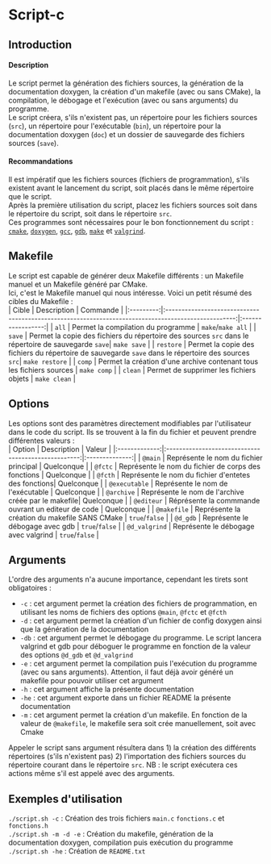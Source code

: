 # Script-c
## Introduction
#### Description
Le script permet la génération des fichiers sources, la génération de la documentation doxygen, la création d'un makefile (avec ou sans CMake), la compilation, le débogage et l'exécution (avec ou sans arguments) du programme.  
Le script créera, s'ils n'existent pas, un répertoire pour les fichiers sources (`src`), un répertoire pour l'exécutable (`bin`), un répertoire pour la documentation doxygen (`doc`) et un dossier de sauvegarde des fichiers sources (`save`).
#### Recommandations
Il est impératif que les fichiers sources (fichiers de programmation), s'ils existent avant le lancement du script, soit placés dans le même répertoire que le script.  
Après la première utilisation du script, placez les fichiers sources soit dans le répertoire du script, soit dans le répertoire `src`.   
Ces programmes sont nécessaires pour le bon fonctionnement du script : [`cmake`](https://cmake.org/download/), [`doxygen`](https://www.doxygen.nl/download.html), [`gcc`](https://gcc.gnu.org/install/index.html), [`gdb`](https://www.sourceware.org/gdb/download/), [`make`](https://www.gnu.org/software/make/#download) et [`valgrind`](https://valgrind.org/downloads/?src=www.discoversdk.com).  

## Makefile
Le script est capable de générer deux Makefile différents : un Makefile manuel et un Makefile généré par CMake.  
Ici, c'est le Makefile manuel qui nous intéresse. Voici un petit résumé des cibles du Makefile :  
|   Cible   |                                             Description                                             |     Commande      |
|:---------:|:---------------------------------------------------------------------------------------------------:|:-----------------:|
| `all`     | Permet la compilation du programme                                                                  | `make`/`make all` |
| `save`    | Permet la copie des fichiers du répertoire des sources `src` dans le répertoire de sauvegarde `save`| `make save`       |
| `restore` | Permet la copie des fichiers du répertoire de sauvegarde `save` dans le répertoire des sources `src`| `make restore`    |
| `comp`    | Permet la création d'une archive contenant tous les fichiers sources                                | `make comp`       |
| `clean`   | Permet de supprimer les fichiers objets                                                             | `make clean`      |

## Options
Les options sont des paramètres directement modifiables par l'utilisateur dans le code du script. Ils se trouvent à la fin du fichier et peuvent prendre différentes valeurs :  
|    Option     |                     Description                     |     Valeur     |
|:-------------:|:---------------------------------------------------:|:--------------:|
| `@main`       | Représente le nom du fichier principal              | Quelconque     |
| `@fctc`       | Représente le nom du fichier de corps des fonctions | Quelconque     |
| `@fcth`       | Représente le nom du fichier d'entetes des fonctions| Quelconque     |
| `@executable` | Représente le nom de l'exécutable                   | Quelconque     |
| `@archive`    | Représente le nom de l'archive créée par le makefile| Quelconque     |
| `@editeur`    | Réprésente la commmande ouvrant un editeur de code  | Quelconque     |
| `@makefile`   | Représente la création du makefile SANS CMake       | `true`/`false` |
| `@d_gdb`      | Représente le débogage avec gdb                     | `true`/`false` |
| `@d_valgrind` | Représente le débogage avec valgrind                | `true`/`false` |

## Arguments
L'ordre des arguments n'a aucune importance, cependant les tirets sont obligatoires :  
* `-c` : cet argument permet la création des fichiers de programmation, en utilisant les noms de fichiers des options `@main`, `@fctc` et `@fcth`  
* `-d` : cet argument permet la création d'un fichier de config doxygen ainsi que la génération de la documentation  
* `-db` : cet argument permet le débogage du programme. Le script lancera valgrind et gdb pour déboguer le programme en fonction de la valeur des options `@d_gdb` et `@d_valgrind`  
* `-e` : cet argument permet la compilation puis l'exécution du programme (avec ou sans arguments). Attention, il faut déjà avoir généré un makefile pour pouvoir utiliser cet argument  
* `-h` : cet argument affiche la présente documentation  
* `-he` : cet argument exporte dans un fichier README la présente documentation  
* `-m` : cet argument permet la création d'un makefile. En fonction de la valeur de `@makefile`, le makefile sera soit crée manuellement, soit avec Cmake  

Appeler le script sans argument résultera dans 1) la création des différents répertoires (s'ils n'existent pas) 2) l'importation des fichiers sources du répertoire courant dans le répertoire `src`. NB : le script exécutera ces actions même s'il est appelé avec des arguments.  

## Exemples d'utilisation  
`./script.sh -c`         : Création des trois fichiers `main.c` `fonctions.c` et `fonctions.h`  
`./script.sh -m -d -e`   : Création du makefile, génération de la documentation doxygen, compilation puis exécution du programme  
`./script.sh -he`        : Création de `README.txt`	